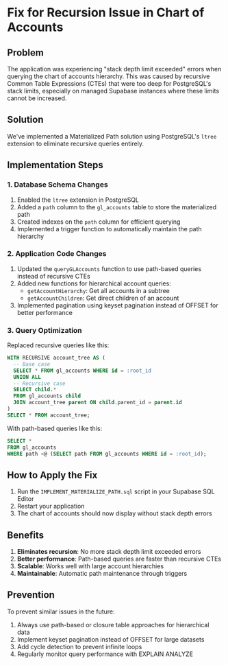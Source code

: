 # Fix for Recursion Issue in Chart of Accounts

## Problem

The application was experiencing "stack depth limit exceeded" errors when querying the chart of accounts hierarchy. This was caused by recursive Common Table Expressions (CTEs) that were too deep for PostgreSQL's stack limits, especially on managed Supabase instances where these limits cannot be increased.

## Solution

We've implemented a Materialized Path solution using PostgreSQL's `ltree` extension to eliminate recursive queries entirely.

## Implementation Steps

### 1. Database Schema Changes

1. Enabled the `ltree` extension in PostgreSQL
2. Added a `path` column to the `gl_accounts` table to store the materialized path
3. Created indexes on the `path` column for efficient querying
4. Implemented a trigger function to automatically maintain the path hierarchy

### 2. Application Code Changes

1. Updated the `queryGLAccounts` function to use path-based queries instead of recursive CTEs
2. Added new functions for hierarchical account queries:
   - `getAccountHierarchy`: Get all accounts in a subtree
   - `getAccountChildren`: Get direct children of an account
3. Implemented pagination using keyset pagination instead of OFFSET for better performance

### 3. Query Optimization

Replaced recursive queries like this:
```sql
WITH RECURSIVE account_tree AS (
  -- Base case
  SELECT * FROM gl_accounts WHERE id = :root_id
  UNION ALL
  -- Recursive case
  SELECT child.* 
  FROM gl_accounts child
  JOIN account_tree parent ON child.parent_id = parent.id
)
SELECT * FROM account_tree;
```

With path-based queries like this:
```sql
SELECT *
FROM gl_accounts 
WHERE path <@ (SELECT path FROM gl_accounts WHERE id = :root_id);
```

## How to Apply the Fix

1. Run the `IMPLEMENT_MATERIALIZE_PATH.sql` script in your Supabase SQL Editor
2. Restart your application
3. The chart of accounts should now display without stack depth errors

## Benefits

1. **Eliminates recursion**: No more stack depth limit exceeded errors
2. **Better performance**: Path-based queries are faster than recursive CTEs
3. **Scalable**: Works well with large account hierarchies
4. **Maintainable**: Automatic path maintenance through triggers

## Prevention

To prevent similar issues in the future:

1. Always use path-based or closure table approaches for hierarchical data
2. Implement keyset pagination instead of OFFSET for large datasets
3. Add cycle detection to prevent infinite loops
4. Regularly monitor query performance with EXPLAIN ANALYZE